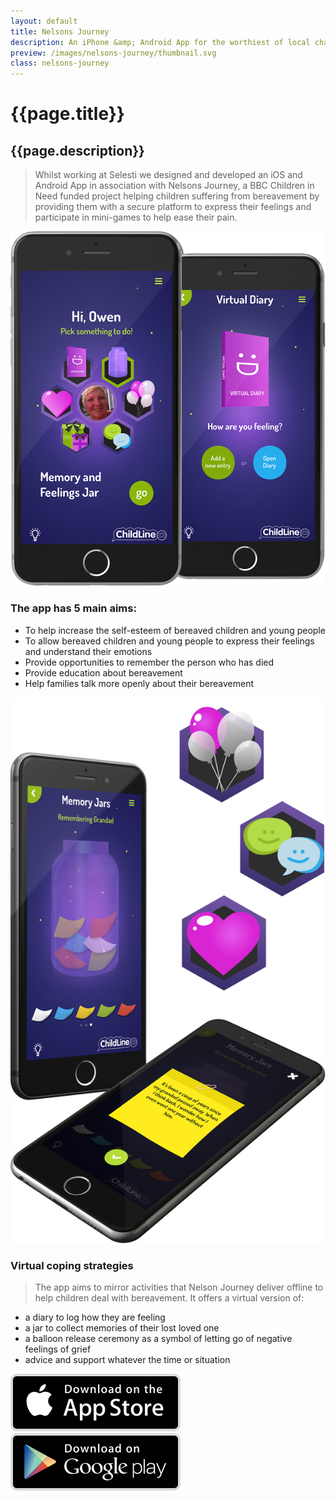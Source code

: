 ```yaml
---
layout: default
title: Nelsons Journey
description: An iPhone &amp; Android App for the worthiest of local charitable causes.
preview: /images/nelsons-journey/thumbnail.svg
class: nelsons-journey
---
```


# {{page.title}}
## {{page.description}}

> Whilst working at Selesti we designed and developed
> an iOS and Android App in association with Nelsons Journey, a BBC Children in Need
> funded project helping children suffering from bereavement by
> providing them with a secure platform to express their feelings and
> participate in mini-games to help ease their pain.

![Nelsons Journey Preview](/images/nelsons-journey/header.png)

### The app has 5 main aims:

* To help increase the self-esteem of bereaved children and young people
* To allow bereaved children and young people to express their feelings and understand their emotions
* Provide opportunities to remember the person who has died
* Provide education about bereavement
* Help families talk more openly about their bereavement

![Nelons Journey Features](/images/nelsons-journey/screenshots.png)

### Virtual coping strategies
> The app aims to mirror activities that Nelson Journey deliver offline to help children deal with bereavement. It offers a virtual version of:

* a diary to log how they are feeling
* a jar to collect memories of their lost loved one
* a balloon release ceremony as a symbol of letting go of negative feelings of grief
* advice and support whatever the time or situation

<a class="nj-thumb" href="#"><img src="/images/nelsons-journey/app-store.svg" alt="Apple AppStore" /></a>
<a class="nj-thumb" href="#"><img src="/images/nelsons-journey/play-store.svg" alt="Google Play Store" /></a>
